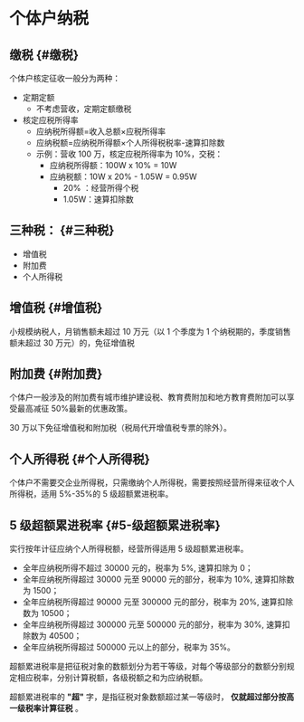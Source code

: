 # 个体户纳税


## 缴税 {#缴税}

个体户核定征收一般分为两种：

-   定期定额
    -   不考虑营收，定期定额缴税
-   核定应税所得率
    -   应纳税所得额=收入总额×应税所得率
    -   应纳税额=应纳税所得额×个人所得税税率-速算扣除数
    -   示例：营收 100 万，核定应税所得率为 10%，交税：
        -   应纳税所得额：100W x 10% = 10W
        -   应纳税额：10W x 20% - 1.05W = 0.95W
            -   20% ：经营所得个税
            -   1.05W：速算扣除数


## 三种税： {#三种税}

-   增值税
-   附加费
-   个人所得税


## 增值税 {#增值税}

小规模纳税人，月销售额未超过 10 万元（以 1 个季度为 1 个纳税期的，季度销售额未超过 30 万元）的，免征增值税


## 附加费 {#附加费}

个体户一般涉及的附加费有城市维护建设税、教育费附加和地方教育费附加可以享受最高减征 50%最新的优惠政策。

30 万以下免征增值税和附加税（税局代开增值税专票的除外）。


## 个人所得税 {#个人所得税}

个体户不需要交企业所得税，只需缴纳个人所得税，需要按照经营所得来征收个人所得税，适用 5%-35%的 5 级超额累进税率。


## 5 级超额累进税率 {#5-级超额累进税率}

实行按年计征应纳个人所得税额，经营所得适用 5 级超额累进税率。

-   全年应纳税所得不超过 30000 元的，税率为 5%, 速算扣除为 0；
-   全年应纳税所得超过 30000 元至 90000 元的部分，税率为 10%, 速算扣除数为 1500；
-   全年应纳税所得超过 90000 元至 300000 元的部分，税率为 20%, 速算扣除数为 10500；
-   全年应纳税所得超过 300000 元至 500000 元的部分，税率为 30%, 速算扣除数为 40500；
-   全年应纳税所得超过 500000 元以上的部分，税率为 35%。

超额累进税率是把征税对象的数额划分为若干等级，对每个等级部分的数额分别规定相应税率，分别计算税额，各级税额之和为应纳税额。

超额累进税率的 **"超"** 字，是指征税对象数额超过某一等级时， **仅就超过部分按高一级税率计算征税** 。
